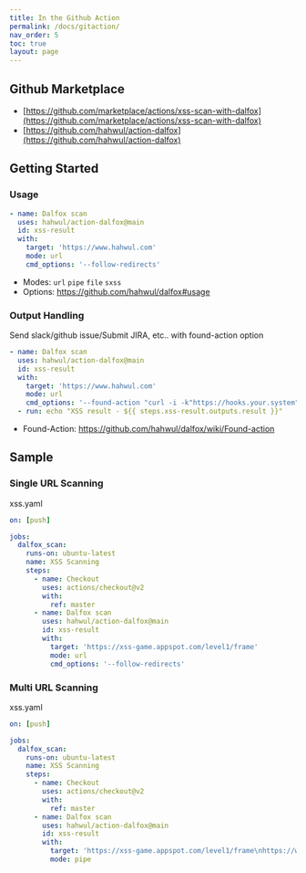 ```yaml
---
title: In the Github Action
permalink: /docs/gitaction/
nav_order: 5
toc: true
layout: page
---
```


## Github Marketplace
* [https://github.com/marketplace/actions/xss-scan-with-dalfox](https://github.com/marketplace/actions/xss-scan-with-dalfox)
* [https://github.com/hahwul/action-dalfox](https://github.com/hahwul/action-dalfox)

## Getting Started
### Usage
```yaml
- name: Dalfox scan
  uses: hahwul/action-dalfox@main
  id: xss-result
  with:
    target: 'https://www.hahwul.com'
    mode: url
    cmd_options: '--follow-redirects'
```
- Modes: `url` `pipe` `file` `sxss`
- Options: https://github.com/hahwul/dalfox#usage

### Output Handling
Send slack/github issue/Submit JIRA, etc.. with found-action option
```yaml
- name: Dalfox scan
  uses: hahwul/action-dalfox@main
  id: xss-result
  with:
    target: 'https://www.hahwul.com'
    mode: url
    cmd_options: '--found-action "curl -i -k"https://hooks.your.system"'
  - run: echo "XSS result - ${{ steps.xss-result.outputs.result }}"
```
- Found-Action: https://github.com/hahwul/dalfox/wiki/Found-action

## Sample
### Single URL Scanning
xss.yaml
```yaml
on: [push]

jobs:
  dalfox_scan:
    runs-on: ubuntu-latest
    name: XSS Scanning
    steps:
      - name: Checkout
        uses: actions/checkout@v2
        with:
          ref: master
      - name: Dalfox scan
        uses: hahwul/action-dalfox@main
        id: xss-result
        with:
          target: 'https://xss-game.appspot.com/level1/frame'
          mode: url
          cmd_options: '--follow-redirects'
```

### Multi URL Scanning
xss.yaml
```yaml
on: [push]

jobs:
  dalfox_scan:
    runs-on: ubuntu-latest
    name: XSS Scanning
    steps:
      - name: Checkout
        uses: actions/checkout@v2
        with:
          ref: master
      - name: Dalfox scan
        uses: hahwul/action-dalfox@main
        id: xss-result
        with:
          target: 'https://xss-game.appspot.com/level1/frame\nhttps://www.hahwul.com?q=1234'
          mode: pipe
```
